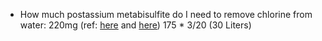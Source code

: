 * How much postassium metabisulfite do I need to remove chlorine from water: 220mg (ref: [here](https://www.homebrewtalk.com/forum/threads/how-much-potassium-metabisulphite-to-add-to-dechlorinate.249182/) and [here](http://www.highwoodsbrewing.com/removing-chlorine-from-water.php))
175 * 3/20 (30 Liters)
